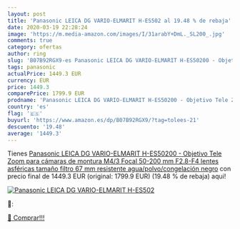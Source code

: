 ```yaml
---
layout: post
title: 'Panasonic LEICA DG VARIO-ELMARIT H-ES502 al 19.48 % de rebaja'
date: 2020-03-19 22:28:24
image: 'https://m.media-amazon.com/images/I/31arabY+DmL._SL200_.jpg'
comments: true
category: ofertas
author: ring
slug: 'B07B92RGX9-es Panasonic LEICA DG VARIO-ELMARIT H-ES50200 - Objetivo Tele...'
tags: panasonic
actualPrice: 1449.3 EUR
currency: EUR
price: 1449.3
comparePrice: 1799.9 EUR
prodname: 'Panasonic LEICA DG VARIO-ELMARIT H-ES50200 - Objetivo Tele Zoom para cámaras de montura M4/3  Focal 50-200 mm  F2.8-F4  lentes asféricas  tamaño filtro 67 mm  resistente agua/polvo/congelación   negro'
country: 'es'
flag: '🇪🇸'
buyurl: 'https://www.amazon.es/dp/B07B92RGX9/?tag=tolees-21'
descuento: '19.48'
average: '1449.3'
---
```


Tienes [Panasonic LEICA DG VARIO-ELMARIT H-ES50200 - Objetivo Tele Zoom para cámaras de montura M4/3  Focal 50-200 mm  F2.8-F4  lentes asféricas  tamaño filtro 67 mm  resistente agua/polvo/congelación   negro](https://www.amazon.es/dp/B07B92RGX9/?tag=tolees-21) con precio final de  1449.3 EUR (original: 1799.9 EUR) (19.48 %  de rebaja) aqui!

[![Panasonic LEICA DG VARIO-ELMARIT H-ES502](https://m.media-amazon.com/images/I/31arabY+DmL._SL200_.jpg)](https://www.amazon.es/dp/B07B92RGX9/?tag=tolees-21)

🔎:


[🛒 Comprar!!!](https://www.amazon.es/dp/B07B92RGX9/?tag=tolees-21)
